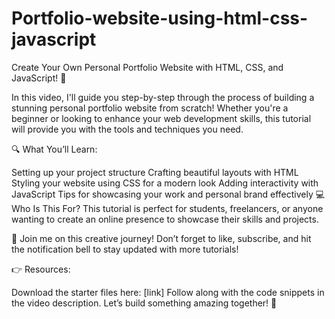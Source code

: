 # Portfolio-website-using-html-css-javascript
 Create Your Own Personal Portfolio Website with HTML, CSS, and JavaScript! 🌟

In this video, I'll guide you step-by-step through the process of building a stunning personal portfolio website from scratch! Whether you're a beginner or looking to enhance your web development skills, this tutorial will provide you with the tools and techniques you need.

🔍 What You’ll Learn:

Setting up your project structure
Crafting beautiful layouts with HTML
Styling your website using CSS for a modern look
Adding interactivity with JavaScript
Tips for showcasing your work and personal brand effectively
💻 Who Is This For? This tutorial is perfect for students, freelancers, or anyone wanting to create an online presence to showcase their skills and projects.

📅 Join me on this creative journey! Don’t forget to like, subscribe, and hit the notification bell to stay updated with more tutorials!

👉 Resources:

Download the starter files here: [link]
Follow along with the code snippets in the video description.
Let’s build something amazing together! 🎉



